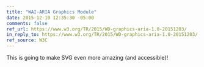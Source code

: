 ```yaml
---
title: "WAI-ARIA Graphics Module"
date: 2015-12-10 12:35:30 -05:00
comments: false
ref_url: https://www.w3.org/TR/2015/WD-graphics-aria-1.0-20151203/
in_reply_to: https://www.w3.org/TR/2015/WD-graphics-aria-1.0-20151203/
ref_source: W3C
---
```


This is going to make SVG even more amazing (and accessible)!
